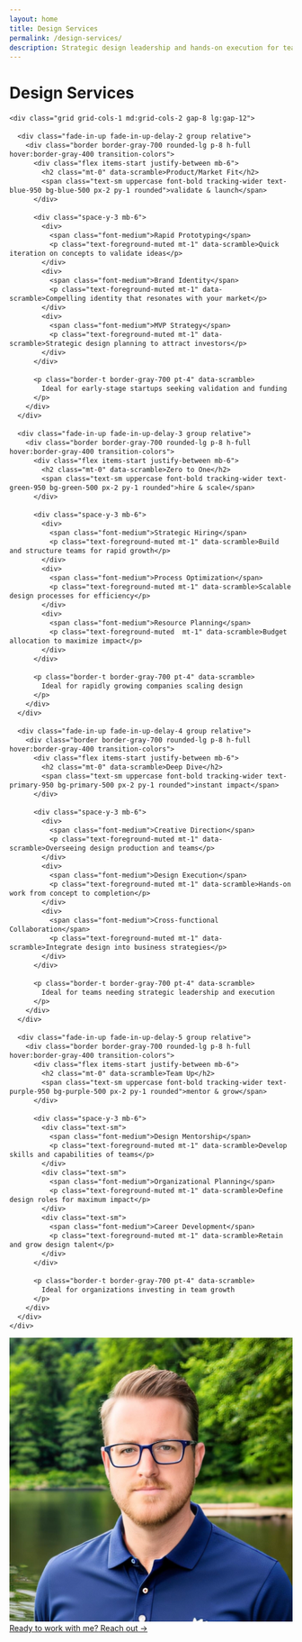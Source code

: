 ```yaml
---
layout: home
title: Design Services
permalink: /design-services/
description: Strategic design leadership and hands-on execution for teams ready to level up their design capabilities.
---
```


<div class="content-container relative z-10 pt-[15svh]">
  <div class="max-w-6xl mx-auto mb-8 lg:mb-12">
    <h1 class="fade-in-up fade-in-up-delay-1 text-center mb-16">Design Services</h1>
    
    <div class="grid grid-cols-1 md:grid-cols-2 gap-8 lg:gap-12">
      
      <div class="fade-in-up fade-in-up-delay-2 group relative">
        <div class="border border-gray-700 rounded-lg p-8 h-full hover:border-gray-400 transition-colors">
          <div class="flex items-start justify-between mb-6">
            <h2 class="mt-0" data-scramble>Product/Market Fit</h2>
            <span class="text-sm uppercase font-bold tracking-wider text-blue-950 bg-blue-500 px-2 py-1 rounded">validate & launch</span>
          </div>
          
          <div class="space-y-3 mb-6">
            <div>
              <span class="font-medium">Rapid Prototyping</span>
              <p class="text-foreground-muted mt-1" data-scramble>Quick iteration on concepts to validate ideas</p>
            </div>
            <div>
              <span class="font-medium">Brand Identity</span>
              <p class="text-foreground-muted mt-1" data-scramble>Compelling identity that resonates with your market</p>
            </div>
            <div>
              <span class="font-medium">MVP Strategy</span>
              <p class="text-foreground-muted mt-1" data-scramble>Strategic design planning to attract investors</p>
            </div>
          </div>
          
          <p class="border-t border-gray-700 pt-4" data-scramble>
            Ideal for early-stage startups seeking validation and funding
          </p>
        </div>
      </div>

      <div class="fade-in-up fade-in-up-delay-3 group relative">
        <div class="border border-gray-700 rounded-lg p-8 h-full hover:border-gray-400 transition-colors">
          <div class="flex items-start justify-between mb-6">
            <h2 class="mt-0" data-scramble>Zero to One</h2>
            <span class="text-sm uppercase font-bold tracking-wider text-green-950 bg-green-500 px-2 py-1 rounded">hire & scale</span>
          </div>

          <div class="space-y-3 mb-6">
            <div>
              <span class="font-medium">Strategic Hiring</span>
              <p class="text-foreground-muted mt-1" data-scramble>Build and structure teams for rapid growth</p>
            </div>
            <div>
              <span class="font-medium">Process Optimization</span>
              <p class="text-foreground-muted mt-1" data-scramble>Scalable design processes for efficiency</p>
            </div>
            <div>
              <span class="font-medium">Resource Planning</span>
              <p class="text-foreground-muted  mt-1" data-scramble>Budget allocation to maximize impact</p>
            </div>
          </div>

          <p class="border-t border-gray-700 pt-4" data-scramble>
            Ideal for rapidly growing companies scaling design
          </p>
        </div>
      </div>

      <div class="fade-in-up fade-in-up-delay-4 group relative">
        <div class="border border-gray-700 rounded-lg p-8 h-full hover:border-gray-400 transition-colors">
          <div class="flex items-start justify-between mb-6">
            <h2 class="mt-0" data-scramble>Deep Dive</h2>
            <span class="text-sm uppercase font-bold tracking-wider text-primary-950 bg-primary-500 px-2 py-1 rounded">instant impact</span>
          </div>

          <div class="space-y-3 mb-6">
            <div>
              <span class="font-medium">Creative Direction</span>
              <p class="text-foreground-muted mt-1" data-scramble>Overseeing design production and teams</p>
            </div>
            <div>
              <span class="font-medium">Design Execution</span>
              <p class="text-foreground-muted mt-1" data-scramble>Hands-on work from concept to completion</p>
            </div>
            <div>
              <span class="font-medium">Cross-functional Collaboration</span>
              <p class="text-foreground-muted mt-1" data-scramble>Integrate design into business strategies</p>
            </div>
          </div>

          <p class="border-t border-gray-700 pt-4" data-scramble>
            Ideal for teams needing strategic leadership and execution
          </p>
        </div>
      </div>

      <div class="fade-in-up fade-in-up-delay-5 group relative">
        <div class="border border-gray-700 rounded-lg p-8 h-full hover:border-gray-400 transition-colors">
          <div class="flex items-start justify-between mb-6">
            <h2 class="mt-0" data-scramble>Team Up</h2>
            <span class="text-sm uppercase font-bold tracking-wider text-purple-950 bg-purple-500 px-2 py-1 rounded">mentor & grow</span>
          </div>

          <div class="space-y-3 mb-6">
            <div class="text-sm">
              <span class="font-medium">Design Mentorship</span>
              <p class="text-foreground-muted mt-1" data-scramble>Develop skills and capabilities of teams</p>
            </div>
            <div class="text-sm">
              <span class="font-medium">Organizational Planning</span>
              <p class="text-foreground-muted mt-1" data-scramble>Define design roles for maximum impact</p>
            </div>
            <div class="text-sm">
              <span class="font-medium">Career Development</span>
              <p class="text-foreground-muted mt-1" data-scramble>Retain and grow design talent</p>
            </div>
          </div>

          <p class="border-t border-gray-700 pt-4" data-scramble>
            Ideal for organizations investing in team growth
          </p>
        </div>
      </div>
    </div>

  </div>
  <a href="/contact" class="contact-card max-w-6xl mx-auto fade-in-up fade-in-up-delay-6">
    <img class="contact-card__image" src="/assets/images/profile-photo.png" />
    <div class="contact-card__content">
      <span class="contact-card__text" data-scramble>Ready to work with me?</span>
      <span class="contact-card__link">
        <span data-scramble>Reach out &rarr;</span>
      </span>
    </div>
  </a>
</div>
